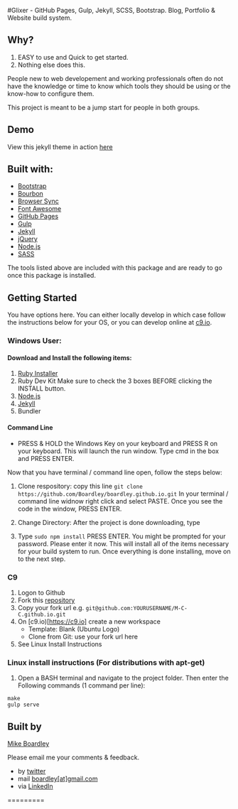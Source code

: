 #Glixer - GitHub Pages, Gulp, Jekyll, SCSS, Bootstrap. 
Blog, Portfolio & Website build system.

## Why?
1. EASY to use and Quick to get started.
2. Nothing else does this.

People new to web developement and working professionals often do not have the knowledge or time to know which tools they should be using or the know-how to configure them.

This project is meant to be a jump start for people in both groups. 

## Demo
View this jekyll theme in action [here](https://m-c-c.github.io/)

## Built with:
- [Bootstrap](http://getbootstrap.com/)
- [Bourbon](http://bourbon.io/)
- [Browser Sync](https://browsersync.io/)
- [Font Awesome](http://fontawesome.io/)
- [GitHub Pages](https://pages.github.com/)
- [Gulp](http://gulpjs.com/)
- [Jekyll](https://jekyllrb.com/)
- [jQuery](https://jquery.com/)
- [Node.js](https://nodejs.org/)
- [SASS](http://gulpjs.com/)

The tools listed above are included with this package and are ready to go once this package is installed.

## Getting Started
You have options here.  You can either locally develop in which case follow the instructions below for your OS, or you can develop online at [c9.io](https://c9.io).

### Windows User:

#### Download and Install the following items:
1. [Ruby Installer](https://rubyinstaller.org/downloads/)
1. Ruby Dev Kit
Make sure to check the 3 boxes BEFORE clicking the INSTALL button.
2. [Node.js](https://nodejs.org/)
3. [Jekyll](https://jekyllrb.com/)
4. Bundler

#### Command Line
- PRESS & HOLD the Windows Key on your keyboard and PRESS R on your keyboard.
This will launch the run window. Type cmd in the box and PRESS ENTER.

Now that you have terminal / command line open, follow the steps below:

1. Clone respository: copy this line `git clone https://github.com/Boardley/boardley.github.io.git`
In your terminal / command line widnow right click and select PASTE.
Once you see the code in the window, PRESS ENTER.
2. Change Directory: After the project is done downloading, type 

3. Type `sudo npm install` PRESS ENTER. 
You might be prompted for your password. Please enter it now.
This will install all of the items necessary for your build system to run. 
Once everything is done installing, move on to the next step.

### C9
1. Logon to Github
2. Fork this [repository](https://github.com/M-C-C/M-C-C.github.io)
3. Copy your fork url e.g. `git@github.com:YOURUSERNAME/M-C-C.github.io.git`
4. On [c9.io)[https://c9.io] create a new workspace
   * Template: Blank (Ubuntu Logo)
   * Clone from Git: use your fork url here
5. See Linux Install Instructions

### Linux install instructions (For distributions with apt-get)
1. Open a BASH terminal and navigate to the project folder. Then enter the Following commands (1 command per line):
```
make
gulp serve
```

## Built by
[Mike Boardley](https://www.linkedin.com/in/boardley/)

Please email me your comments & feedback.

- by <a href="https://twitter.com/mikeboardley">twitter</a>
- mail <a href="mailto:boardley@gmail.com">boardley[at]gmail.com</a>
- via <a href="https://www.linkedin.com/in/boardley/">LinkedIn</a>

=========

